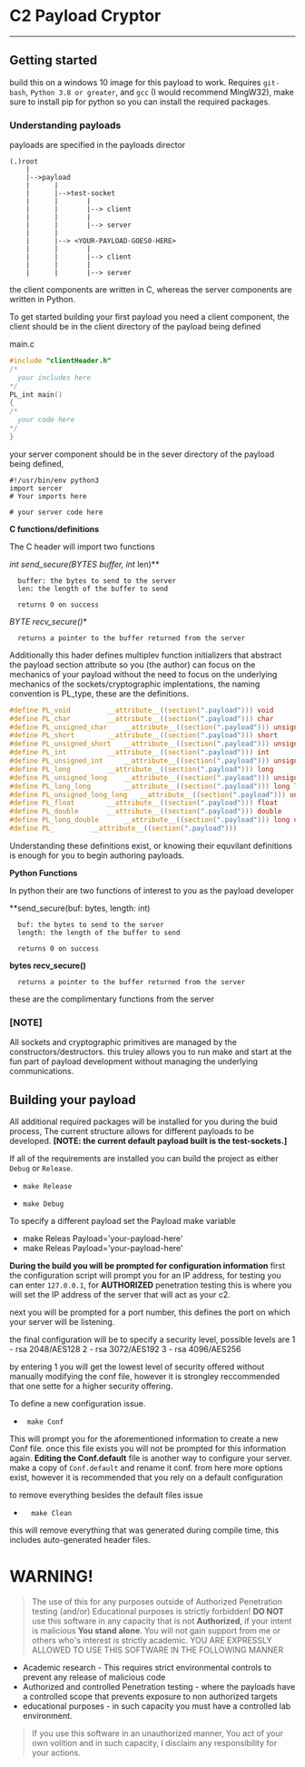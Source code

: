 # C2 Payload Cryptor
---
## Getting started
build this on a windows 10 image for this payload to work.
Requires ```git-bash```, ```Python 3.8 or greater```, and ```gcc``` (I would recommend MingW32), make sure to install pip for python so you can install the required packages. 

### Understanding payloads
payloads are specified in the payloads director
```
(.)root
    |
    |-->payload
    |      |
    |      |-->test-socket
    |      |       |
    |      |       |--> client
    |      |       |
    |      |       |--> server
    |      |
    |      |--> <YOUR-PAYLOAD-GOES0-HERE>
    |      |       |
    |      |       |--> client
    |      |       |
    |      |       |--> server
```
the client components are written in C, whereas the server components are written in Python. 

To get started building your first payload you need a client component, the client should be in the client directory of the payload being defined

main.c
```C
#include "clientHeader.h"
/*
  your includes here
*/
PL_int main()
{
/*
  your code here
*/
}
```
your server component should be in the sever directory of the payload being defined, 
```python3
#!/usr/bin/env python3
import sercer
# Your imports here

# your server code here
```
**C functions/definitions**

The C header will import two functions

**int send_secure(BYTES* buffer, int* len)**
```
  buffer: the bytes to send to the server
  len: the length of the buffer to send
  
  returns 0 on success
```
**BYTE* recv_secure()**
```
  returns a pointer to the buffer returned from the server 
```
Additionally this hader defines multiplev function initializers that abstract the payload section attribute so you (the author) can focus on the mechanics of your payload without the need to focus on the underlying mechanics of the sockets/cryptographic implentations, the naming convention is PL_type, these are the definitions.
```C
#define PL_void			__attribute__((section(".payload"))) void
#define PL_char 		__attribute__((section(".payload"))) char 
#define PL_unsigned_char 	__attribute__((section(".payload"))) unsigned char 
#define PL_short 		__attribute__((section(".payload"))) short
#define PL_unsigned_short 	__attribute__((section(".payload"))) unsigned short
#define PL_int		 	__attribute__((section(".payload"))) int
#define PL_unsigned_int		__attribute__((section(".payload"))) unsigned int
#define PL_long		 	__attribute__((section(".payload"))) long 
#define PL_unsigned_long 	__attribute__((section(".payload"))) unsigned long
#define PL_long_long	 	__attribute__((section(".payload"))) long long
#define PL_unsigned_long_long 	__attribute__((section(".payload"))) unsigned long long
#define PL_float	 	__attribute__((section(".payload"))) float
#define PL_double	 	__attribute__((section(".payload"))) double
#define PL_long_double	 	__attribute__((section(".payload"))) long double
#define PL_		 	__attribute__((section(".payload")))
```
Understanding these definitions exist, or knowing their equvilant definitions is enough for you to begin authoring payloads.

**Python Functions**

In python their are two functions of interest to you as the payload developer


**send_secure(buf: bytes, length: int)
```
  buf: the bytes to send to the server
  length: the length of the buffer to send
  
  returns 0 on success
```
**bytes recv_secure()**
```
  returns a pointer to the buffer returned from the server 
```
these are the complimentary functions from the server 

### [NOTE]
All sockets and cryptographic primitives are managed by the constructors/destructors. this truley allows you to run make and start at the fun part of payload development without managing the underlying communications.

## Building your payload

All additional required packages will be installed for you during the buid process, The current structure allows for different payloads to be developed. **[NOTE: the current default payload built is the test-sockets.]**

If all of the requirements are installed you can build the project as either ```Debug``` or ```Release```.
  -     make Release 
  -     make Debug

To specify a different payload set the Payload make variable
  -   make Releas Payload='your-payload-here'
  -   make Releas Payload='your-payload-here'

**During the build you will be prompted for configuration information**
first the configuration script will prompt you for an IP address, for testing you can enter ```127.0.0.1```, for **AUTHORIZED** penetration testing this is where you will set the IP address of the server that will act as your c2. 

next you will be prompted for a port number, this defines the port on which your server will be listening. 

the final configuration will be to specify a security level, possible levels are 
    1 - rsa 2048/AES128
    2 - rsa 3072/AES192
    3 - rsa 4096/AES256

by entering 1 you will get the lowest level of security offered without manually modifying the conf file, however it is strongley reccommended that one sette for a higher security offering.

To define a new configuration issue.
-      make Conf
This will prompt you for the aforementioned information to create a new Conf file. once this file exists you will not be prompted for this information again. 
**Editing the Conf.default** file is another way to configure your server. make a copy of ```Conf.default``` and rename it conf. from here more options exist, however it is recommended that you rely on a default configuration

to remove everything besides the default files issue
-       make Clean
this will remove everything that was generated during compile time, this includes auto-generated header files.

# WARNING!
> The use of this for any purposes outside of Authorized Penetration testing (and/or) Educational purposes is strictly forbidden! **DO NOT** use this software in any capacity that is not **Authorized**, if your intent is malicious **You stand alone**. You will not gain support from me or others who's interest is strictly academic.
> YOU ARE EXPRESSLY ALLOWED TO USE THIS SOFTWARE IN THE FOLLOWING MANNER
* Academic research - This requires strict environmental controls to prevent any release of malicious code 
* Authorized and controlled Penetration testing - where the payloads have a controlled scope that prevents exposure to non authorized targets
* educational purposes - in such capacity you must have a controlled lab environment.

> If you use this software in an unauthorized manner, You act of your own volition and in such capacity, I disclaim any responsibility for your actions. 
